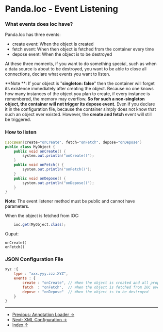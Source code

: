 Panda.Ioc - Event Listening
============================

### What events does Ioc have?
Panda.Ioc has three events:

 - create event: When the object is created
 - fetch event: When then object is fetched from the container every time
 - depose event: When the object is to be destroyed

At these three moments, if you want to do something special, such as when a data source is about to be destroyed, 
you want to be able to close all connections, declare what events you want to listen.

**Note **: 
	If your object is "**singleton: false**" then the container will forget its existence immediately after creating the object.
	Because no one knows how many instances of the object you plan to create, if every instance is remembered, the memory may overflow.
	**So for such a non-singleton object, the container will not trigger its depose event.**
	Even if you declare it in the configuration file, because the container simply does not know that such an object ever existed.
	However, the **create and fetch** event will still be triggered.


### How to listen

```Java
@IocBean(create="onCreate", fetch="onFetch", depose="onDepose")
public class MyObject {
	public void onCreate() {
		system.out.println("onCreate()");
	}
	public void onFetch() {
		system.out.println("onFetch()");
	}
	public void onDepose() {
		system.out.println("onDepose()");
	}
}
```

**Note**: The event listener method must be public and cannot have parameters.


When the object is fetched from IOC:
```Java
	ioc.get(MyObject.class);
```

Ouput:

	onCreate()
	onFetch()



### JSON Configuration File
```JavaScript
xyz :{
	type : "xxx.yyy.zzz.XYZ",
	events : {
		create : "onCreate", // When the object is created and all properties are injected
		fetch  : "onFetch",  // When the object is fetched from IOC every time
		depose : "onDepose"  // When the object is to be destroyed
	}
}
```


---

 - [Previous: Annotation Loader →](annotation_en.md)
 - [Next: XML Configuration →](xml_en.md)
 - [Index ↑](ioc_en.md#Index)
